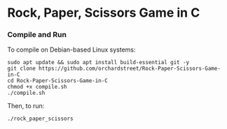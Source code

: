 # Rock, Paper, Scissors Game in C

### Compile and Run
To compile on Debian-based Linux systems:
```
sudo apt update && sudo apt install build-essential git -y
git clone https://github.com/orchardstreet/Rock-Paper-Scissors-Game-in-C
cd Rock-Paper-Scissors-Game-in-C
chmod +x compile.sh
./compile.sh
```

Then, to run:
```
./rock_paper_scissors
```
